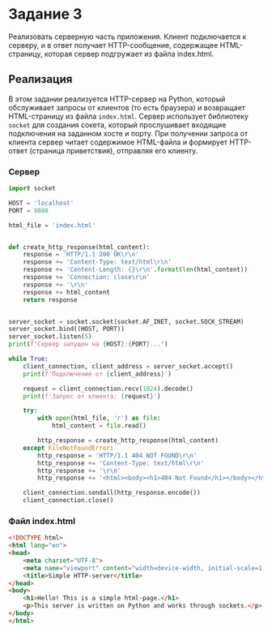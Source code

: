 # Задание 3

Реализовать серверную часть приложения. Клиент подключается к серверу, и в ответ получает HTTP-сообщение, содержащее HTML-страницу, которая сервер подгружает из файла index.html.

## Реализация
В этом задании реализуется HTTP-сервер на Python, который обслуживает запросы от клиентов (то есть браузера) и возвращает HTML-страницу из файла `index.html`. Сервер использует библиотеку `socket` для создания сокета, который прослушивает входящие подключения на заданном хосте и порту. При получении запроса от клиента сервер читает содержимое HTML-файла и формирует HTTP-ответ (страница приветствия), отправляя его клиенту.
### Сервер
```python
import socket

HOST = 'localhost'
PORT = 8080

html_file = 'index.html'


def create_http_response(html_content):
    response = 'HTTP/1.1 200 OK\r\n'
    response += 'Content-Type: text/html\r\n'
    response += 'Content-Length: {}\r\n'.format(len(html_content))
    response += 'Connection: close\r\n'
    response += '\r\n'
    response += html_content
    return response


server_socket = socket.socket(socket.AF_INET, socket.SOCK_STREAM)
server_socket.bind((HOST, PORT))
server_socket.listen(5)
print(f"Сервер запущен на {HOST}:{PORT}...")

while True:
    client_connection, client_address = server_socket.accept()
    print(f'Подключение от {client_address}')

    request = client_connection.recv(1024).decode()
    print(f'Запрос от клиента: {request}')

    try:
        with open(html_file, 'r') as file:
            html_content = file.read()

        http_response = create_http_response(html_content)
    except FileNotFoundError:
        http_response = 'HTTP/1.1 404 NOT FOUND\r\n'
        http_response += 'Content-Type: text/html\r\n'
        http_response += '\r\n'
        http_response += '<html><body><h1>404 Not Found</h1></body></html>'

    client_connection.sendall(http_response.encode())
    client_connection.close()


```
### Файл index.html
```html
<!DOCTYPE html>
<html lang="en">
<head>
    <meta charset="UTF-8">
    <meta name="viewport" content="width=device-width, initial-scale=1.0">
    <title>Simple HTTP-server</title>
</head>
<body>
    <h1>Hello! This is a simple html-page.</h1>
    <p>This server is written on Python and works through sockets.</p>
</body>
</html>

```